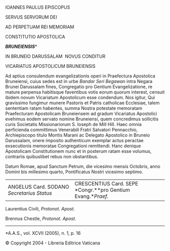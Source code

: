 IOANNES PAULUS EPISCOPUS

SERVUS SERVORUM DEI

AD PERPETUAM REI MEMORIAM

CONSTITUTIO APOSTOLICA

***BRUNEIENSIS****

IN BRUNEIO DARUSSALAM  NOVUS CONDITUR

VICARIATUS APOSTOLICUM BRUNEIENSIS

Ad aptius consulendum evangelizationis operi in Praefectura Apostolica Bruneiensi, cuius sedes est in urbe *Bandar Seri Begawan* intra Negara Brunei Darussalam fines, Congregatio pro Gentium Evangelizatione, re mature perpensa habitisque faventibus votis eorum quorum interest, censuit ibidem novum Vicariatum Apostolicum esse condendum. Nos igitur, Qui gravissimo fungimur munere Pastoris et Patris catholicae Ecclesiae, talem sententiam ratam habentes, summa Nostra potestate memoratam Praefecturam Apostolicam Bruneiensem ad gradum Vicariatus Apostolici evehimus eodem servato nomine Bruneiensi, quem concredimus sollicitis curis Societatis Missionariorum S. Ioseph de Mill Hill. Haec omnia perficienda committimus Venerabili Fratri Salvatori Pennacchio, Archiepiscopo titulo Montis Marani ac Delegato Apostolico in Bruneio Darussalam, onere imposito authenticum exemplar actus peractae exsecutionis memoratae Congregationi remittendi. Hanc denique Apostolicam Constitutionem nunc et in posterum ratam esse volumus, contrariis quibuslibet rebus non obstantibus.

Datum Romae, apud Sanctum Petrum, die vicesimo mensis Octobris, anno Domini bis millesimo quarto, Pontificatus Nostri vicesimo septimo.

|     |     |
| --- | --- |
| ANGELUS Card. SODANO *Secretarius Status* | CRESCENTIUS Card. SEPE *Congr.**pro Gentium Evang.**Praef.* |

Laurentius Civili, *Protonot. Apost.*

Brennus Chestle, *Protonot. Apost.*

* * *

*A.A.S., vol. XCVII (2005), n. 1, p. 16

© Copyright 2004 - Libreria Editrice Vaticana